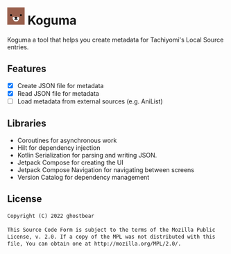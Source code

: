 # ![app icon](./.github/images/app-icon.png) Koguma

Koguma a tool that helps you create metadata for Tachiyomi's Local Source entries.

## Features

- [x] Create JSON file for metadata
- [x] Read JSON file for metadata
- [ ] Load metadata from external sources (e.g. AniList)

## Libraries

- Coroutines for asynchronous work
- Hilt for dependency injection
- Kotlin Serialization for parsing and writing JSON.
- Jetpack Compose for creating the UI
- Jetpack Compose Navigation for navigating between screens
- Version Catalog for dependency management

## License

```
Copyright (C) 2022 ghostbear

This Source Code Form is subject to the terms of the Mozilla Public
License, v. 2.0. If a copy of the MPL was not distributed with this
file, You can obtain one at http://mozilla.org/MPL/2.0/.
```